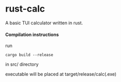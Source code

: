 # rust-calc
A basic TUI calculator written in rust.

#### Compilation instructions
 
run
```
cargo build --release
```
in src/ directory  


executable will be placed at target/release/calc(.exe)
